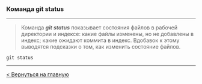 ### Команда **git status**

---
> Команда ***git status*** показывает состояния файлов в рабочей директории и индексе: какие файлы изменены, но не добавлены в индекс; какие ожидают коммита в индекс. Вдобавок к этому выводятся подсказки о том, как изменить состояние файлов.

```bush=
git status
```
---
[< Вернуться на главную](./readme.md)